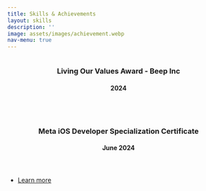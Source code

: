 ```yaml
---
title: Skills & Achievements
layout: skills
description: ''
image: assets/images/achievement.webp
nav-menu: true
---
```


<!-- Main -->
<div id="main">

                                            
<!-- Two -->
<section id="two" class="spotlights">
	<section>
		<a href="" class="image">
			<img src="{% link assets/images/achievement.webp %}" alt="" data-position="center center" />
		</a>
		<div class="content">
			<div class="inner">
				<header class="major">
					<h3>Living Our Values Award - Beep Inc</h3>
                    <h4>2024</h4>
				</header>
				<!-- <ul class="actions">
					<li><a href="generic.html" class="button">Learn more</a></li>
				</ul> -->
			</div>
		</div>
	</section>
	<section>
		<a href="https://www.coursera.org/account/accomplishments/specialization/AJCCR29MNC4G" class="image">
			<img src="{% link assets/images/swift.png %}" alt="" data-position="top center" />
		</a>
		<div class="content">
			<div class="inner">
				<header class="major">
					<h3>Meta iOS Developer Specialization Certificate</h3>
                    <h4>June 2024</h4>
				</header>
				<ul class="actions">
					<li><a href="https://www.coursera.org/account/accomplishments/specialization/AJCCR29MNC4G" class="button">Learn more</a></li>
				</ul>
			</div>
		</div>
	</section>
	<!-- <section>
		<a href="generic.html" class="image">
			<img src="{% link assets/images/pic10.jpg %}" alt="" data-position="25% 25%" />
		</a>
		<div class="content">
			<div class="inner">
				<header class="major">
					<h3>Sed nunc ligula</h3>
				</header>
				<p>Nullam et orci eu lorem consequat tincidunt vivamus et sagittis magna sed nunc rhoncus condimentum sem. In efficitur ligula tate urna. Maecenas massa sed magna lacinia magna pellentesque lorem ipsum dolor. Nullam et orci eu lorem consequat tincidunt. Vivamus et sagittis tempus.</p>
				<ul class="actions">
					<li><a href="generic.html" class="button">Learn more</a></li>
				</ul>
			</div>
		</div>
	</section> -->
</section>

<!-- Three -->
<!-- <section id="three">
	<div class="inner">
		<header class="major">
			<h2>Massa libero</h2>
		</header>
		<p>Nullam et orci eu lorem consequat tincidunt vivamus et sagittis libero. Mauris aliquet magna magna sed nunc rhoncus pharetra. Pellentesque condimentum sem. In efficitur ligula tate urna. Maecenas laoreet massa vel lacinia pellentesque lorem ipsum dolor. Nullam et orci eu lorem consequat tincidunt. Vivamus et sagittis libero. Mauris aliquet magna magna sed nunc rhoncus amet pharetra et feugiat tempus.</p>
		<ul class="actions">
			<li><a href="generic.html" class="button next">Get Started</a></li>
		</ul>
	</div>
</section> -->

</div>
